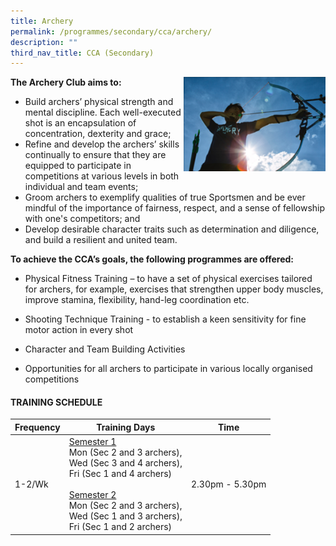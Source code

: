 ```yaml
---
title: Archery
permalink: /programmes/secondary/cca/archery/
description: ""
third_nav_title: CCA (Secondary)
---
```



<img align="right" src="/images/CCA/Secondary/archery_v1.png" style="width:45%">


**The Archery Club aims to:**&nbsp;

*   Build archers’ physical strength and mental discipline. Each well-executed shot is an encapsulation of concentration, dexterity and grace;
*   Refine and develop the archers’ skills continually to ensure that they are equipped to participate in competitions at various levels in both individual and team events;&nbsp;
*   Groom archers to exemplify qualities of true Sportsmen and be ever mindful of the importance of fairness, respect, and a sense of fellowship with one's competitors; and&nbsp;
*   Develop desirable character traits such as determination and diligence, and build a resilient and united team.&nbsp;  
    

**To achieve the CCA’s goals, the following programmes are offered:**  

*   Physical Fitness Training – to have a set of physical exercises tailored for archers, for example, exercises that strengthen upper body muscles, improve stamina, flexibility, hand-leg coordination etc.&nbsp;  
    
*   Shooting Technique Training - to establish a keen sensitivity for fine motor action in every shot  
    
*   Character and Team Building Activities  
    
*   Opportunities for all archers to participate in various locally organised competitions



#### TRAINING SCHEDULE

<table>
<thead>
  <tr>
    <th>Frequency</th>
    <th>Training Days</th>
    <th>Time</th>
  </tr>
</thead>
<tbody>
  <tr>
    <td>1-2/Wk</td>
    <td><u>Semester 1</u><br>Mon (Sec 2 and 3 archers),<br>Wed (Sec 3 and 4 archers),<br>Fri (Sec 1 and 4 archers)<br><br><u>Semester 2</u><br>Mon (Sec 2 and 3 archers),<br>Wed (Sec 1 and 3 archers),<br>Fri (Sec 1 and 2 archers)</td>
    <td>2.30pm - 5.30pm</td>
  </tr>
</tbody>
</table>